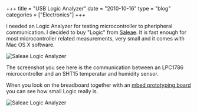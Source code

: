 +++
title = "USB Logic Analyzer"
date  = "2010-10-16"
type = "blog"
categories = ["Electronics"]
+++

i needed an Logic Analyzer for testing microcontroller to pheripheral communication. I decided to buy "Logic" from [Saleae](http://www.saleae.com).
It is fast enough for most microcontroller related measurements, very small and it comes with Mac OS X software.

![Saleae Logic Analyzer](files/2010/10/16/logicanalyzer2.png)

<!--more-->

The screenshot you see here is the communication between an LPC1786 microcontroller and an SHT15 temperatur and humidity sensor.

When you look on the breadboard together with an [mbed prototyping board](http://mbed.org) you can see how small Logic really is.

![Saleae Logic Analyzer](files/2010/10/16/logicanalyzer1.jpg)

